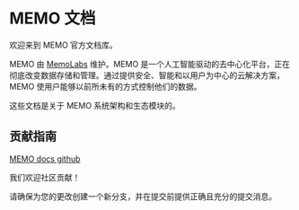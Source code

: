 # MEMO 文档

欢迎来到 MEMO 官方文档库。

MEMO 由 [MemoLabs](https://memolabs.org/) 维护。MEMO 是一个人工智能驱动的去中心化平台，正在彻底改变数据存储和管理。通过提供安全、智能和以用户为中心的云解决方案，MEMO 使用户能够以前所未有的方式控制他们的数据。

这些文档是关于 MEMO 系统架构和生态模块的。

## 贡献指南

[MEMO docs github](https://github.com/memoio/memo-gitbook)

我们欢迎社区贡献！

请确保为您的更改创建一个新分支，并在提交前提供正确且充分的提交消息。
